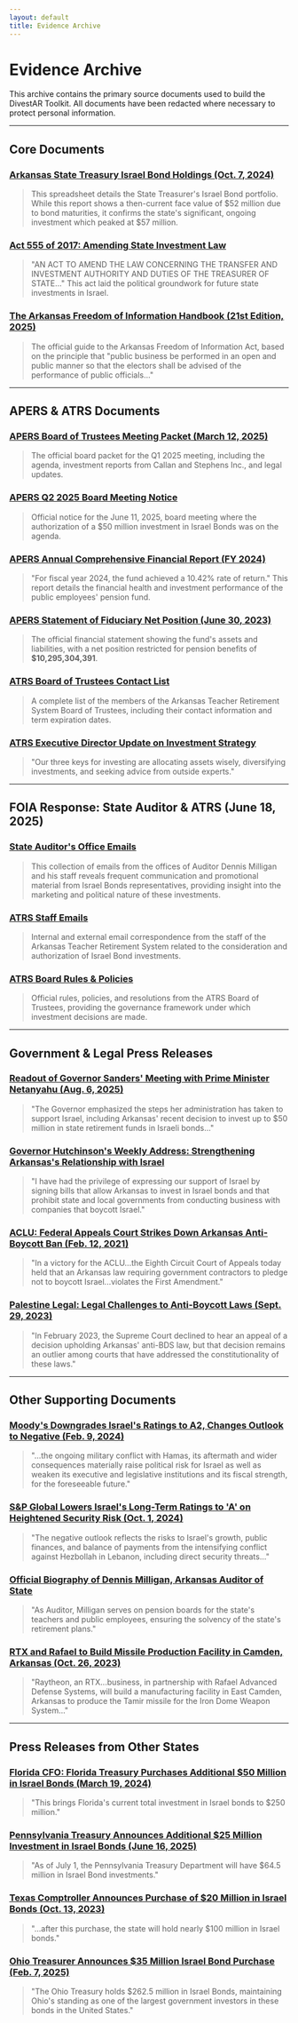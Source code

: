 ```yaml
---
layout: default
title: Evidence Archive
---
```


# Evidence Archive

This archive contains the primary source documents used to build the DivestAR Toolkit. All documents have been redacted where necessary to protect personal information.

---
## Core Documents

<div class="document-grid">
  <div class="document-card">
    <h3><a href="./2024-10-07_AR-Treasury_Portfolio-Holdings_Israel-Bonds.xlsx%20-%20Israel%20Bonds.csv" target="_blank">Arkansas State Treasury Israel Bond Holdings (Oct. 7, 2024)</a></h3>
    <blockquote>This spreadsheet details the State Treasurer's Israel Bond portfolio. While this report shows a then-current face value of $52 million due to bond maturities, it confirms the state's significant, ongoing investment which peaked at $57 million.</blockquote>
  </div>
  <div class="document-card">
    <h3><a href="./2017_AR-Legislature_Act-555_Investment-Policy.pdf" target="_blank">Act 555 of 2017: Amending State Investment Law</a></h3>
    <blockquote>"AN ACT TO AMEND THE LAW CONCERNING THE TRANSFER AND INVESTMENT AUTHORITY AND DUTIES OF THE TREASURER OF STATE..." This act laid the political groundwork for future state investments in Israel.</blockquote>
  </div>
  <div class="document-card">
    <h3><a href="./2025-FOIA-Handbook-21st-Edition-ver4.pdf" target="_blank">The Arkansas Freedom of Information Handbook (21st Edition, 2025)</a></h3>
    <blockquote>The official guide to the Arkansas Freedom of Information Act, based on the principle that "public business be performed in an open and public manner so that the electors shall be advised of the performance of public officials..."</blockquote>
  </div>
</div>

---
## APERS & ATRS Documents

<div class="document-grid">
  <div class="document-card">
    <h3><a href="./2025-03-12_APERS_Board-Packet.pdf" target="_blank">APERS Board of Trustees Meeting Packet (March 12, 2025)</a></h3>
    <blockquote>The official board packet for the Q1 2025 meeting, including the agenda, investment reports from Callan and Stephens Inc., and legal updates.</blockquote>
  </div>
  <div class="document-card">
    <h3><a href="./2025-06-11_APERS_Board-Meeting-Notice_Q2.pdf" target="_blank">APERS Q2 2025 Board Meeting Notice</a></h3>
    <blockquote>Official notice for the June 11, 2025, board meeting where the authorization of a $50 million investment in Israel Bonds was on the agenda.</blockquote>
  </div>
  <div class="document-card">
    <h3><a href="./2024_APERS_Annual-Financial-Report.pdf" target="_blank">APERS Annual Comprehensive Financial Report (FY 2024)</a></h3>
    <blockquote>"For fiscal year 2024, the fund achieved a 10.42% rate of return." This report details the financial health and investment performance of the public employees' pension fund.</blockquote>
  </div>
  <div class="document-card">
    <h3><a href="./2023-06-30_APERS_Financial-Statement.pdf" target="_blank">APERS Statement of Fiduciary Net Position (June 30, 2023)</a></h3>
    <blockquote>The official financial statement showing the fund's assets and liabilities, with a net position restricted for pension benefits of <strong>$10,295,304,391</strong>.</blockquote>
  </div>
  <div class="document-card">
    <h3><a href="./ATRS_Board-of-Trustees-List.pdf" target="_blank">ATRS Board of Trustees Contact List</a></h3>
    <blockquote>A complete list of the members of the Arkansas Teacher Retirement System Board of Trustees, including their contact information and term expiration dates.</blockquote>
  </div>
  <div class="document-card">
    <h3><a href="./ATRS_Executive-Director-Update_Investment-Strategy.pdf" target="_blank">ATRS Executive Director Update on Investment Strategy</a></h3>
    <blockquote>"Our three keys for investing are allocating assets wisely, diversifying investments, and seeking advice from outside experts."</blockquote>
  </div>
</div>

---
## FOIA Response: State Auditor & ATRS (June 18, 2025)

<div class="document-grid">
  <div class="document-card">
    <h3><a href="./FOIA-Response-ATRS-2025-06-18/State%20Auditors%20Emails/" target="_blank">State Auditor's Office Emails</a></h3>
    <blockquote>This collection of emails from the offices of Auditor Dennis Milligan and his staff reveals frequent communication and promotional material from Israel Bonds representatives, providing insight into the marketing and political nature of these investments.</blockquote>
  </div>
  <div class="document-card">
    <h3><a href="./FOIA-Response-ATRS-2025-06-18/ATRS%20Staff%20Emails/" target="_blank">ATRS Staff Emails</a></h3>
    <blockquote>Internal and external email correspondence from the staff of the Arkansas Teacher Retirement System related to the consideration and authorization of Israel Bond investments.</blockquote>
  </div>
  <div class="document-card">
    <h3><a href="./FOIA-Response-ATRS-2025-06-18/Board%20Rules/" target="_blank">ATRS Board Rules & Policies</a></h3>
    <blockquote>Official rules, policies, and resolutions from the ATRS Board of Trustees, providing the governance framework under which investment decisions are made.</blockquote>
  </div>
</div>

---
## Government & Legal Press Releases

<div class="document-grid">
  <div class="document-card">
    <h3><a href="./2025-08-06_AR-Gov-Office_Press-Release_Netanyahu-Meeting.pdf" target="_blank">Readout of Governor Sanders' Meeting with Prime Minister Netanyahu (Aug. 6, 2025)</a></h3>
    <blockquote>"The Governor emphasized the steps her administration has taken to support Israel, including Arkansas' recent decision to invest up to $50 million in state retirement funds in Israeli bonds..."</blockquote>
  </div>
  <div class="document-card">
    <h3><a href="./AR-Gov-Office_Weekly-Address_Hutchinson-Israel-MOU.pdf" target="_blank">Governor Hutchinson's Weekly Address: Strengthening Arkansas's Relationship with Israel</a></h3>
    <blockquote>"I have had the privilege of expressing our support of Israel by signing bills that allow Arkansas to invest in Israel bonds and that prohibit state and local governments from conducting business with companies that boycott Israel."</blockquote>
  </div>
  <div class="document-card">
    <h3><a href="./2021-02-12_ACLU_Press-Release_AR-Anti-Boycott-Law.pdf" target="_blank">ACLU: Federal Appeals Court Strikes Down Arkansas Anti-Boycott Ban (Feb. 12, 2021)</a></h3>
    <blockquote>"In a victory for the ACLU...the Eighth Circuit Court of Appeals today held that an Arkansas law requiring government contractors to pledge not to boycott Israel...violates the First Amendment."</blockquote>
  </div>
  <div class="document-card">
    <h3><a href="./2023-09-29_Palestine-Legal_Fact-Sheet_Anti-Boycott-Laws.pdf" target="_blank">Palestine Legal: Legal Challenges to Anti-Boycott Laws (Sept. 29, 2023)</a></h3>
    <blockquote>"In February 2023, the Supreme Court declined to hear an appeal of a decision upholding Arkansas' anti-BDS law, but that decision remains an outlier among courts that have addressed the constitutionality of these laws."</blockquote>
  </div>
</div>

---
## Other Supporting Documents

<div class="document-grid">
  <div class="document-card">
    <h3><a href="./2024-02-09_Moodys_Rating-Action_Israel-Downgrade.pdf" target="_blank">Moody's Downgrades Israel's Ratings to A2, Changes Outlook to Negative (Feb. 9, 2024)</a></h3>
    <blockquote>"...the ongoing military conflict with Hamas, its aftermath and wider consequences materially raise political risk for Israel as well as weaken its executive and legislative institutions and its fiscal strength, for the foreseeable future."</blockquote>
  </div>
  <div class="document-card">
    <h3><a href="./2024-10-01_SP-Global_Rating-Action_Israel-Downgrade.pdf" target="_blank">S&P Global Lowers Israel's Long-Term Ratings to 'A' on Heightened Security Risk (Oct. 1, 2024)</a></h3>
    <blockquote>"The negative outlook reflects the risks to Israel's growth, public finances, and balance of payments from the intensifying conflict against Hezbollah in Lebanon, including direct security threats..."</blockquote>
  </div>
  <div class="document-card">
    <h3><a href="./AR-Auditor-Office_Bio_Dennis-Milligan.pdf" target="_blank">Official Biography of Dennis Milligan, Arkansas Auditor of State</a></h3>
    <blockquote>"As Auditor, Milligan serves on pension boards for the state's teachers and public employees, ensuring the solvency of the state's retirement plans."</blockquote>
  </div>
  <div class="document-card">
    <h3><a href="./2023-10-26_RTX_Press-Release_Camden-Facility.pdf" target="_blank">RTX and Rafael to Build Missile Production Facility in Camden, Arkansas (Oct. 26, 2023)</a></h3>
    <blockquote>"Raytheon, an RTX...business, in partnership with Rafael Advanced Defense Systems, will build a manufacturing facility in East Camden, Arkansas to produce the Tamir missile for the Iron Dome Weapon System..."</blockquote>
  </div>
</div>

---
## Press Releases from Other States

<div class="document-grid">
  <div class="document-card">
    <h3><a href="./2024-03-19_FL-CFO-Office_Press-Release_Israel-Bonds-Purchase.pdf" target="_blank">Florida CFO: Florida Treasury Purchases Additional $50 Million in Israel Bonds (March 19, 2024)</a></h3>
    <blockquote>"This brings Florida's current total investment in Israel bonds to $250 million."</blockquote>
  </div>
  <div class="document-card">
    <h3><a href="./2025-06-16_PA-Treasury_Press-Release_Israel-Bonds-Purchase.pdf" target="_blank">Pennsylvania Treasury Announces Additional $25 Million Investment in Israel Bonds (June 16, 2025)</a></h3>
    <blockquote>"As of July 1, the Pennsylvania Treasury Department will have $64.5 million in Israel Bond investments."</blockquote>
  </div>
  <div class="document-card">
    <h3><a href="./2023-10-13_TX-Comptroller_Press-Release_Israel-Bonds-Purchase.pdf" target="_blank">Texas Comptroller Announces Purchase of $20 Million in Israel Bonds (Oct. 13, 2023)</a></h3>
    <blockquote>"...after this purchase, the state will hold nearly $100 million in Israel bonds."</blockquote>
  </div>
  <div class="document-card">
    <h3><a href="./2025-02-07_OH-Treasury_Press-Release_Israel-Bonds-Purchase.pdf" target="_blank">Ohio Treasurer Announces $35 Million Israel Bond Purchase (Feb. 7, 2025)</a></h3>
    <blockquote>"The Ohio Treasury holds $262.5 million in Israel Bonds, maintaining Ohio's standing as one of the largest government investors in these bonds in the United States."</blockquote>
  </div>
</div>
